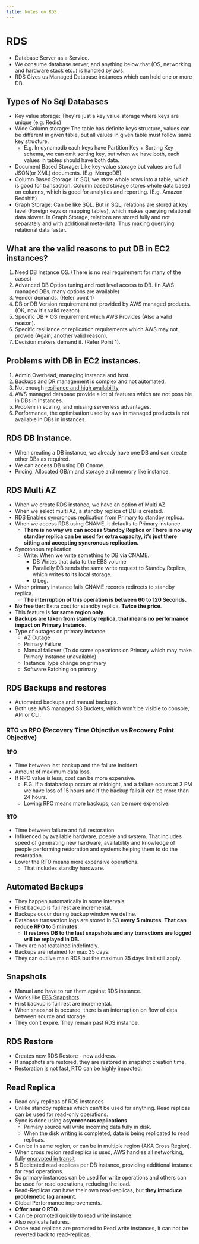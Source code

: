```yaml
---
title: Notes on RDS.
---
```


# RDS
- Database Server as a Service.
- We consume database server, and anything below that (OS, networking and hardware stack etc..) is handled by aws.
- RDS Gives us Managed Database instances which can hold one or more DB.



## Types of No Sql Databases
- Key value storage: They're just a key value storage where keys are unique (e.g. Redis)
- Wide Column storage: The table has definite keys structure, values can be different in given table, but all values in given table must follow same key structure. 
    - E.g. In dynamodb each keys have Partition Key + Sorting Key schema, we can omit sorting key, but when we have both, each values in tables should have both data.
- Document Based Storage: Like key-value storage but values are full JSON(or XML) documents. (E.g. MongoDB)
- Column Based Storage: In SQL we store whole rows into a table, which is good for transaction. Column based storage stores whole data based on columns, which is good for analytics and reporting. (E.g. Amazon Redshift)
- Graph Storage: Can be like SQL. But in SQL, relations are stored at key level (Foreign keys or mapping tables), which makes querying relational data slower. In Graph Storage, relations are stored fully and not separately and with additional meta-data. Thus making queriying relational data faster.

## What are the valid reasons to put DB in EC2 instances?
1. Need DB Instance OS. (There is no real requirement for many of the cases)
2. Advanced DB Option tuning and root level access to DB. (In AWS managed DBs, many options are available)
3. Vendor demands. (Refer point 1)
4. DB or DB Version requirement not provided by AWS managed products. (OK, now it's valid reason).
5. Specific DB + OS requirement which AWS Provides (Also a valid reason).
6. Specific resiliance or replication requirements which AWS may not provide (Again, another valid reason).
7. Decision makers demand it. (Refer Point 1).

## Problems with DB in EC2 instances.
1. Admin Overhead, managing instance and host.
2. Backups and DR management is complex and not automated.
3. Not enough [resiliance and high availability](./HA_FT_DR.md)
4. AWS managed database provide a lot of features which are not possible in DBs in Instances.
5. Problem in scaling, and missing serverless advantages.
6. Performance, the optimisation used by aws in managed products is not available in DBs in instances.

## RDS DB Instance.
- When creating a DB instance, we already have one DB and can create other DBs as required.
- We can access DB using DB Cname.
- Pricing: Allocated GB/m and storage and memory like instance.

## RDS Multi AZ
- When we create RDS instance, we have an option of Multi AZ.
- When we select multi AZ, a standby replica of DB is created. 
- RDS Enables syncronous replication from Primary to standby replica.
- When we access RDS using CNAME, it defaults to Primary instance. 
    - **There is no way we can access Standby Replica or There is no way standby replica can be used for extra capacity, it's just there sitting and accepting syncronous replication.**
- Syncronous replication
    - Write: When we write something to DB via CNAME.
        - DB Writes that data to the EBS volume
        - Parallelly DB sends the same write request to Standby Replica, which writes to its local storage.
        - 0 Leg.
- When primary instance fails CNAME records redirects to standby replica.
    - **The interruption of this operation is between 60 to 120 Seconds.**
- **No free tier**: Extra cost for standby replica. **Twice the price**.
- This feature is **for same region only**.
- **Backups are taken from standby replica, that means no performance impact on Primary Instance.**
- Type of outages on primary instance
    - AZ Outage
    - Primary Failure
    - Manual failover (To do some operations on Primary which may make Primary Instance unavailable)
    - Instance Type change on primary
    - Software Patching on primary

## RDS Backups and restores
- Automated backups and manual backups.
- Both use AWS managed S3 Buckets, which won't be visible to console, API or CLI.


### RTO vs RPO (Recovery Time Objective vs Recovery Point Objective)

#### RPO
- Time between last backup and the failure incident.
- Amount of maximum data loss.
- If RPO value is less, cost can be more expensive.
    - E.G. If a databackup occurs at midnight, and a failure occurs at 3 PM we have loss of 15 hours and if the backup fails it can be more than 24 hours.
    - Lowing RPO means more backups, can be more expensive.

#### RTO
- Time between failure and full restoration
- Influenced by available hardware, poeple and system. That includes speed of generating new hardware, availability and knowledge of people performing restoration and systems helping them to do the restoration.
- Lower the RTO means more expensive operations.
    - That includes standby hardware.

## Automated Backups
- They happen automatically in some intervals.
- First backup is full rest are incremental.
- Backups occur during backup window we define.
- Database transaction logs are stored in S3 **every 5 minutes**. **That can reduce RPO to 5 minutes.**
    - **It restores DB to the last snapshots and any transctions are logged will be replayed in DB.**
- They are not reatained indefintely.
- Backups are retained for max 35 days.
- They can outlive main RDS but the maximun 35 days limit still apply.



## Snapshots
- Manual and have to run them against RDS instance.
- Works like [EBS Snapshots](./ec2.md#ebssnapshots)
- First backup is full rest are incremental.
- When snapshot is occured, there is an interruption on flow of data between source and storage.
- They don't expire. They remain past RDS instance.

## RDS Restore
- Creates new RDS Restore - new address.
- If snapshots are restored, they are restored in snapshot creation time.
- Restoration is not fast, RTO can be highly impacted.

## Read Replica
- Read only replicas of RDS Instances
- Unlike standby replicas which can't be used for anything. Read replicas can be used for read-only operations.
- Sync is done using **asycnronous replications**.
    - Primary source will write incoming data fully in disk.
    - When the disk writing is completed, data is being replicated to read replicas.
- Can be in same region, or can be in multiple region (AKA Cross Region).
- When cross region read replica is used, AWS handles all networking, fully [encrypted in transit](./encryption.md)
- 5 Dedicated read-replicas per DB instance, providing additional instance for read operations.
- So primary instances can be used for write operations and others can be used for read operations, reducing the load.
- Read-Replicas can have their own read-replicas, but **they introduce problemetic lag amount**.
- Global Performance improvements.
- **Offer near 0 RTO**.
- Can be promoted quickly to read write instance.
- Also replicate failures.
- Once read replicas are promoted to Read write instances, it can not be reverted back to read-replicas.


